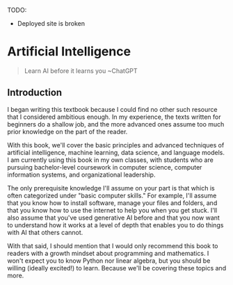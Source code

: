 
TODO:

* Deployed site is broken



# Artificial Intelligence 

> Learn AI before it learns you ~ChatGPT

## Introduction

I began writing this textbook because I could find no other such resource that I considered ambitious enough.  In my experience, the texts written for beginners do a shallow job, and the more advanced ones assume too much prior knowledge on the part of the reader.

With this book, we'll cover the basic principles and advanced techniques of artificial intelligence, machine learning, data science, and language models.  I am currently using this book in my own classes, with students who are pursuing bachelor-level coursework in computer science, computer information systems, and organizational leadership.

The only prerequisite knowledge I'll assume on your part is that which is often categorized under "basic computer skills."  For example, I'll assume that you know how to install software, manage your files and folders, and that you know how to use the internet to help you when you get stuck.  I'll also assume that you've used generative AI before and that you now want to understand how it works at a level of depth that enables you to do things with AI that others cannot. 

With that said, I should mention that I would only recommend this book to readers with a growth mindset about programming and mathematics.  I won't expect you to know Python nor linear algebra, but you should be willing (ideally excited!) to learn.  Because we'll be covering these topics and more. 
